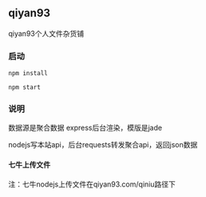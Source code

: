 ## qiyan93
qiyan93个人文件杂货铺

<!--[![Build Status](https://www.travis-ci.org/QiYan93/qiyan93.svg?branch=master)](https://www.travis-ci.org/QiYan93/qiyan93)-->

### 启动
```
npm install

npm start
```

### 说明

数据源是聚合数据
express后台渲染，模版是jade

nodejs写本站api，后台requests转发聚合api，返回json数据

#### 七牛上传文件
注：七牛nodejs上传文件在qiyan93.com/qiniu路径下